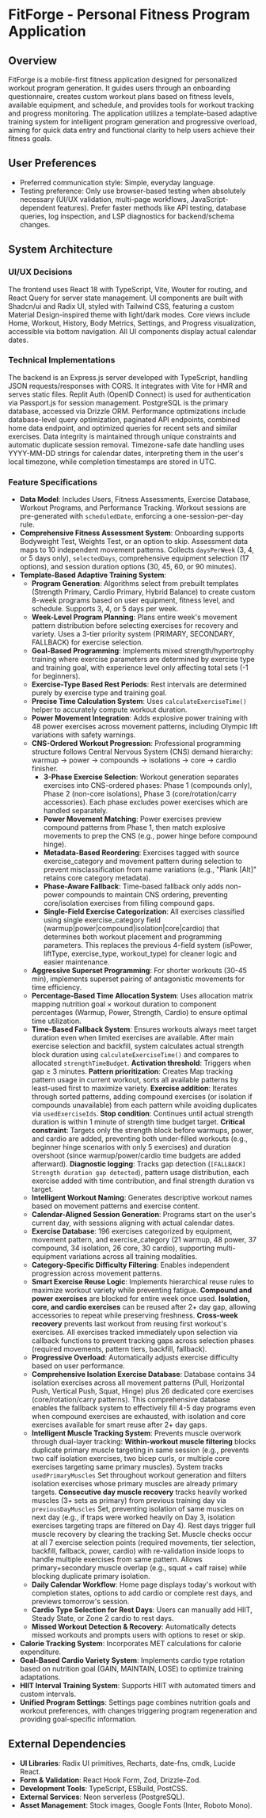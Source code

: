 # FitForge - Personal Fitness Program Application

## Overview
FitForge is a mobile-first fitness application designed for personalized workout program generation. It guides users through an onboarding questionnaire, creates custom workout plans based on fitness levels, available equipment, and schedule, and provides tools for workout tracking and progress monitoring. The application utilizes a template-based adaptive training system for intelligent program generation and progressive overload, aiming for quick data entry and functional clarity to help users achieve their fitness goals.

## User Preferences
- Preferred communication style: Simple, everyday language.
- Testing preference: Only use browser-based testing when absolutely necessary (UI/UX validation, multi-page workflows, JavaScript-dependent features). Prefer faster methods like API testing, database queries, log inspection, and LSP diagnostics for backend/schema changes.

## System Architecture

### UI/UX Decisions
The frontend uses React 18 with TypeScript, Vite, Wouter for routing, and React Query for server state management. UI components are built with Shadcn/ui and Radix UI, styled with Tailwind CSS, featuring a custom Material Design-inspired theme with light/dark modes. Core views include Home, Workout, History, Body Metrics, Settings, and Progress visualization, accessible via bottom navigation. All UI components display actual calendar dates.

### Technical Implementations
The backend is an Express.js server developed with TypeScript, handling JSON requests/responses with CORS. It integrates with Vite for HMR and serves static files. Replit Auth (OpenID Connect) is used for authentication via Passport.js for session management. PostgreSQL is the primary database, accessed via Drizzle ORM. Performance optimizations include database-level query optimization, paginated API endpoints, combined home data endpoint, and optimized queries for recent sets and similar exercises. Data integrity is maintained through unique constraints and automatic duplicate session removal. Timezone-safe date handling uses YYYY-MM-DD strings for calendar dates, interpreting them in the user's local timezone, while completion timestamps are stored in UTC.

### Feature Specifications
- **Data Model**: Includes Users, Fitness Assessments, Exercise Database, Workout Programs, and Performance Tracking. Workout sessions are pre-generated with `scheduledDate`, enforcing a one-session-per-day rule.
- **Comprehensive Fitness Assessment System**: Onboarding supports Bodyweight Test, Weights Test, or an option to skip. Assessment data maps to 10 independent movement patterns. Collects `daysPerWeek` (3, 4, or 5 days only), `selectedDays`, comprehensive equipment selection (17 options), and session duration options (30, 45, 60, or 90 minutes).
- **Template-Based Adaptive Training System**:
  - **Program Generation**: Algorithms select from prebuilt templates (Strength Primary, Cardio Primary, Hybrid Balance) to create custom 8-week programs based on user equipment, fitness level, and schedule. Supports 3, 4, or 5 days per week.
  - **Week-Level Program Planning**: Plans entire week's movement pattern distribution before selecting exercises for recovery and variety. Uses a 3-tier priority system (PRIMARY, SECONDARY, FALLBACK) for exercise selection.
  - **Goal-Based Programming**: Implements mixed strength/hypertrophy training where exercise parameters are determined by exercise type and training goal, with experience level only affecting total sets (-1 for beginners).
  - **Exercise-Type Based Rest Periods**: Rest intervals are determined purely by exercise type and training goal.
  - **Precise Time Calculation System**: Uses `calculateExerciseTime()` helper to accurately compute workout duration.
  - **Power Movement Integration**: Adds explosive power training with 48 power exercises across movement patterns, including Olympic lift variations with safety warnings.
  - **CNS-Ordered Workout Progression**: Professional programming structure follows Central Nervous System (CNS) demand hierarchy: warmup → power → compounds → isolations → core → cardio finisher. 
    - **3-Phase Exercise Selection**: Workout generation separates exercises into CNS-ordered phases: Phase 1 (compounds only), Phase 2 (non-core isolations), Phase 3 (core/rotation/carry accessories). Each phase excludes power exercises which are handled separately.
    - **Power Movement Matching**: Power exercises preview compound patterns from Phase 1, then match explosive movements to prep the CNS (e.g., power hinge before compound hinge).
    - **Metadata-Based Reordering**: Exercises tagged with source exercise_category and movement pattern during selection to prevent misclassification from name variations (e.g., "Plank [Alt]" retains core category metadata).
    - **Phase-Aware Fallback**: Time-based fallback only adds non-power compounds to maintain CNS ordering, preventing core/isolation exercises from filling compound gaps.
    - **Single-Field Exercise Categorization**: All exercises classified using single exercise_category field (warmup|power|compound|isolation|core|cardio) that determines both workout placement and programming parameters. This replaces the previous 4-field system (isPower, liftType, exercise_type, workout_type) for cleaner logic and easier maintenance.
  - **Aggressive Superset Programming**: For shorter workouts (30-45 min), implements superset pairing of antagonistic movements for time efficiency.
  - **Percentage-Based Time Allocation System**: Uses allocation matrix mapping nutrition goal × workout duration to component percentages (Warmup, Power, Strength, Cardio) to ensure optimal time utilization.
  - **Time-Based Fallback System**: Ensures workouts always meet target duration even when limited exercises are available. After main exercise selection and backfill, system calculates actual strength block duration using `calculateExerciseTime()` and compares to allocated `strengthTimeBudget`. **Activation threshold**: Triggers when gap ≥ 3 minutes. **Pattern prioritization**: Creates Map tracking pattern usage in current workout, sorts all available patterns by least-used first to maximize variety. **Exercise addition**: Iterates through sorted patterns, adding compound exercises (or isolation if compounds unavailable) from each pattern while avoiding duplicates via `usedExerciseIds`. **Stop condition**: Continues until actual strength duration is within 1 minute of strength time budget target. **Critical constraint**: Targets only the strength block before warmups, power, and cardio are added, preventing both under-filled workouts (e.g., beginner hinge scenarios with only 5 exercises) and duration overshoot (since warmup/power/cardio time budgets are added afterward). **Diagnostic logging**: Tracks gap detection (`[FALLBACK] Strength duration gap detected`), pattern usage distribution, each exercise added with time contribution, and final strength duration vs target.
  - **Intelligent Workout Naming**: Generates descriptive workout names based on movement patterns and exercise content.
  - **Calendar-Aligned Session Generation**: Programs start on the user's current day, with sessions aligning with actual calendar dates.
  - **Exercise Database**: 196 exercises categorized by equipment, movement pattern, and exercise_category (21 warmup, 48 power, 37 compound, 34 isolation, 26 core, 30 cardio), supporting multi-equipment variations across all training modalities.
  - **Category-Specific Difficulty Filtering**: Enables independent progression across movement patterns.
  - **Smart Exercise Reuse Logic**: Implements hierarchical reuse rules to maximize workout variety while preventing fatigue. **Compound and power exercises** are blocked for entire week once used. **Isolation, core, and cardio exercises** can be reused after 2+ day gap, allowing accessories to repeat while preserving freshness. **Cross-week recovery** prevents last workout from reusing first workout's exercises. All exercises tracked immediately upon selection via callback functions to prevent tracking gaps across selection phases (required movements, pattern tiers, backfill, fallback).
  - **Progressive Overload**: Automatically adjusts exercise difficulty based on user performance.
  - **Comprehensive Isolation Exercise Database**: Database contains 34 isolation exercises across all movement patterns (Pull, Horizontal Push, Vertical Push, Squat, Hinge) plus 26 dedicated core exercises (core/rotation/carry patterns). This comprehensive database enables the fallback system to effectively fill 4-5 day programs even when compound exercises are exhausted, with isolation and core exercises available for smart reuse after 2+ day gaps.
  - **Intelligent Muscle Tracking System**: Prevents muscle overwork through dual-layer tracking: **Within-workout muscle filtering** blocks duplicate primary muscle targeting in same session (e.g., prevents two calf isolation exercises, two bicep curls, or multiple core exercises targeting same primary muscles). System tracks `usedPrimaryMuscles` Set throughout workout generation and filters isolation exercises whose primary muscles are already primary targets. **Consecutive day muscle recovery** tracks heavily worked muscles (3+ sets as primary) from previous training day via `previousDayMuscles` Set, preventing isolation of same muscles on next day (e.g., if traps were worked heavily on Day 3, isolation exercises targeting traps are filtered on Day 4). Rest days trigger full muscle recovery by clearing the tracking Set. Muscle checks occur at all 7 exercise selection points (required movements, tier selection, backfill, fallback, power, cardio) with re-validation inside loops to handle multiple exercises from same pattern. Allows primary+secondary muscle overlap (e.g., squat + calf raise) while blocking duplicate primary isolation.
  - **Daily Calendar Workflow**: Home page displays today's workout with completion states, options to add cardio or complete rest days, and previews tomorrow's session.
  - **Cardio Type Selection for Rest Days**: Users can manually add HIIT, Steady State, or Zone 2 cardio to rest days.
  - **Missed Workout Detection & Recovery**: Automatically detects missed workouts and prompts users with options to reset or skip.
- **Calorie Tracking System**: Incorporates MET calculations for calorie expenditure.
- **Goal-Based Cardio Variety System**: Implements cardio type rotation based on nutrition goal (GAIN, MAINTAIN, LOSE) to optimize training adaptations.
- **HIIT Interval Training System**: Supports HIIT with automated timers and custom intervals.
- **Unified Program Settings**: Settings page combines nutrition goals and workout preferences, with changes triggering program regeneration and providing goal-specific information.

## External Dependencies

- **UI Libraries**: Radix UI primitives, Recharts, date-fns, cmdk, Lucide React.
- **Form & Validation**: React Hook Form, Zod, Drizzle-Zod.
- **Development Tools**: TypeScript, ESBuild, PostCSS.
- **External Services**: Neon serverless (PostgreSQL).
- **Asset Management**: Stock images, Google Fonts (Inter, Roboto Mono).